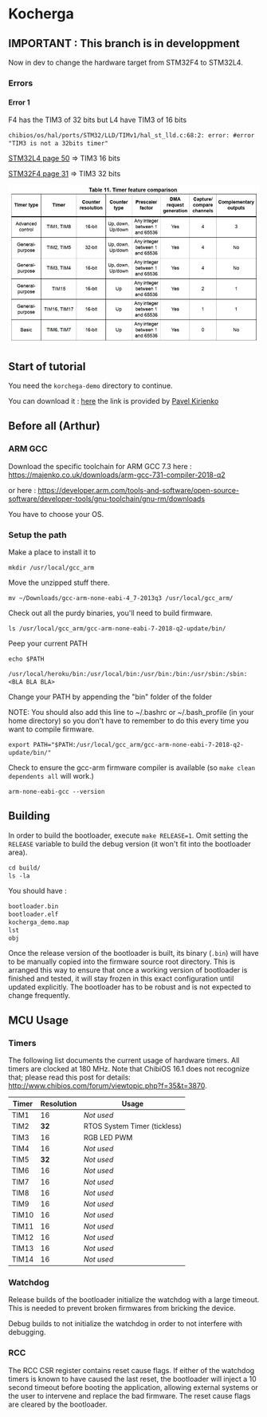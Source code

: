 Kocherga
========

## IMPORTANT : This branch is in developpment

Now in dev to change the hardware target from STM32F4 to STM32L4.

### Errors

#### Error 1
F4 has the TIM3 of 32 bits but L4 have TIM3 of 16 bits

```
chibios/os/hal/ports/STM32/LLD/TIMv1/hal_st_lld.c:68:2: error: #error "TIM3 is not a 32bits timer"
```

[STM32L4 page 50](https://www.st.com/resource/en/datasheet/stm32l496re.pdf) => TIM3 16 bits

[STM32F4 page 31](https://www.st.com/resource/en/datasheet/stm32f446re.pdf) => TIM3 32 bits

![Tableau de comparaison des TIMER du STM32L4](./images/TIML4.png)

## Start of tutorial

You need the `korchega-demo` directory to continue. 

You can download it  : [here](https://forum.uavcan.org/uploads/default/original/1X/ff46c01e949be32df97402b1bfd25677c0c226f6.gz) the link is provided by [Pavel Kirienko](https://forum.uavcan.org/t/canardrxtransfer-payload-reading/600/17)
## Before all (Arthur)
### ARM GCC
Download the specific toolchain for ARM GCC 7.3 here : https://majenko.co.uk/downloads/arm-gcc-731-compiler-2018-q2

or here : https://developer.arm.com/tools-and-software/open-source-software/developer-tools/gnu-toolchain/gnu-rm/downloads

You have to choose your OS.

### Setup the path
Make a place to install it to
```
mkdir /usr/local/gcc_arm
```

Move the unzipped stuff there.
```
mv ~/Downloads/gcc-arm-none-eabi-4_7-2013q3 /usr/local/gcc_arm/
```

Check out all the purdy binaries, you'll need to build firmware.
```
ls /usr/local/gcc_arm/gcc-arm-none-eabi-7-2018-q2-update/bin/
```


Peep your current PATH
```
echo $PATH
```
```
/usr/local/heroku/bin:/usr/local/bin:/usr/bin:/bin:/usr/sbin:/sbin:<BLA BLA BLA>
```

Change your PATH by appending the "bin" folder of the folder

NOTE: You should also add this line to ~/.bashrc or ~/.bash_profile (in your home directory)
so you don't have to remember to do this every time you want to compile firmware.
```
export PATH="$PATH:/usr/local/gcc_arm/gcc-arm-none-eabi-7-2018-q2-update/bin/"
```
Check to ensure the gcc-arm firmware compiler is available (so `make clean dependents all` will work.)
```
arm-none-eabi-gcc --version
```



## Building

In order to build the bootloader, execute `make RELEASE=1`.
Omit setting the `RELEASE` variable to build the debug version (it won't fit into the bootloader area).

```
cd build/
ls -la
```
You should have :
```
bootloader.bin
bootloader.elf
kocherga_demo.map
lst
obj
```

Once the release version of the bootloader is built, its binary (`.bin`)
will have to be manually copied into the firmware source root directory.
This is arranged this way to ensure that once a working version of bootloader is finished and tested,
it will stay frozen in this exact configuration until updated explicitly.
The bootloader has to be robust and is not expected to change frequently.

## MCU Usage

### Timers

The following list documents the current usage of hardware timers.
All timers are clocked at 180 MHz.
Note that ChibiOS 16.1 does not recognize that; please read this post for details:
<http://www.chibios.com/forum/viewtopic.php?f=35&t=3870>.

Timer   | Resolution| Usage
--------|-----------|--------------------------------------------------------------------------------------------------
TIM1    | 16        | *Not used*
TIM2    | **32**    | RTOS System Timer (tickless)
TIM3    | 16        | RGB LED PWM
TIM4    | 16        | *Not used*
TIM5    | **32**    | *Not used*
TIM6    | 16        | *Not used*
TIM7    | 16        | *Not used*
TIM8    | 16        | *Not used*
TIM9    | 16        | *Not used*
TIM10   | 16        | *Not used*
TIM11   | 16        | *Not used*
TIM12   | 16        | *Not used*
TIM13   | 16        | *Not used*
TIM14   | 16        | *Not used*

### Watchdog

Release builds of the bootloader initialize the watchdog with a large timeout.
This is needed to prevent broken firmwares from bricking the device.

Debug builds to not initialize the watchdog in order to not interfere with debugging.

### RCC

The RCC CSR register contains reset cause flags.
If either of the watchdog timers is known to have caused the last reset,
the bootloader will inject a 10 second timeout before booting the application,
allowing external systems or the user to intervene and replace the bad firmware.
The reset cause flags are cleared by the bootloader.
